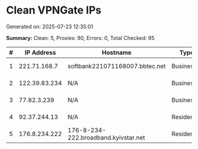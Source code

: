 # Clean VPNGate IPs
Generated on: 2025-07-23 12:35:01

**Summary:** Clean: 5, Proxies: 90, Errors: 0, Total Checked: 95

| # | IP Address | Hostname | Type | Country | Provider |
|---|------------|----------|------|---------|----------|
| 1 | 221.71.168.7 | softbank221071168007.bbtec.net | Business | JP | SoftBank Corp. |
| 2 | 122.39.83.234 | N/A | Business | KR | LG POWERCOMM |
| 3 | 77.82.3.239 | N/A | Business | RU | PJSC Rostelecom |
| 4 | 92.37.244.13 | N/A | Residential | RU | PJSC Rostelecom |
| 5 | 176.8.234.222 | 176-8-234-222.broadband.kyivstar.net | Residential | UA | "Kyivstar" PJSC |
